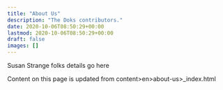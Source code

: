 ```yaml
---
title: "About Us"
description: "The Doks contributors."
date: 2020-10-06T08:50:29+00:00
lastmod: 2020-10-06T08:50:29+00:00
draft: false
images: []
---
```


Susan Strange folks details go here

Content on this page is updated from content>en>about-us>_index.html
